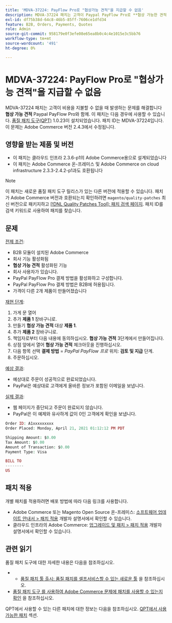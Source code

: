 ```yaml
---
title: 'MDVA-37224: PayFlow Pro로 "협상가능 견적"을 지급할 수 없음'
description: MDVA-37224 패치는 고객이 Paypal PayFlow Pro로 **협상 가능한 견적**을 결제할 수 없는 문제를 수정합니다. 이 패치는 [Quality Patches Tool (QPT)](https://devdocs.magento.com/guides/v2.4/comp-mgr/patching.html#mqp) 1.0.23이 설치된 경우 사용할 수 있습니다. 패치 ID는 MDVA-37224입니다. 이 문제는 Adobe Commerce 버전 2.4.3에서 수정됩니다.
exl-id: df75b38d-64c8-46b5-85ff-7606ce1dfd34
feature: B2B, Orders, Payments, Quotes
role: Admin
source-git-commit: 958179e0f3efe08e65ea8b0c4c4e1015e3c5bb76
workflow-type: tm+mt
source-wordcount: '491'
ht-degree: 0%

---
```


# MDVA-37224: PayFlow Pro로 &quot;협상가능 견적&quot;을 지급할 수 없음

MDVA-37224 패치는 고객이 비용을 지불할 수 없을 때 발생하는 문제를 해결합니다 **협상 가능 견적** Paypal PayFlow Pro와 함께. 이 패치는 다음 경우에 사용할 수 있습니다. [품질 패치 도구(QPT)](https://devdocs.magento.com/guides/v2.4/comp-mgr/patching.html#mqp) 1.0.23이 설치되었습니다. 패치 ID는 MDVA-37224입니다. 이 문제는 Adobe Commerce 버전 2.4.3에서 수정됩니다.

## 영향을 받는 제품 및 버전

* 이 패치는 클라우드 인프라 2.3.6-p1의 Adobe Commerce용으로 설계되었습니다
* 이 패치는 Adobe Commerce 온-프레미스 및 Adobe Commerce on cloud infrastructure 2.3.3-2.4.2-p1과도 호환됩니다

>[!NOTE]
>
>이 패치는 새로운 품질 패치 도구 릴리스가 있는 다른 버전에 적용할 수 있습니다. 패치가 Adobe Commerce 버전과 호환되는지 확인하려면 `magento/quality-patches` 최신 버전으로 패키지하고 [[!DNL Quality Patches Tool]: 패치 검색 페이지](https://devdocs.magento.com/quality-patches/tool.html#patch-grid). 패치 ID를 검색 키워드로 사용하여 패치를 찾습니다.

## 문제

<u>전제 조건</u>:

* B2B 모듈이 설치된 Adobe Commerce
* 회사 기능 활성화됨
* **협상 가능 견적** 활성화된 기능
* 회사 사용자가 있습니다.
* PayPal PayFlow Pro 결제 방법을 활성화하고 구성합니다.
* PayPal PayFlow Pro 결제 방법은 B2B에 허용됩니다.
* 가격이 다른 2개 제품이 만들어졌습니다

<u>재현 단계</u>:

1. 가게 문 열어
1. 추가 **제품 1** 장바구니로.
1. 만들기 **협상 가능 견적** 대상 **제품 1**.
1. 추가 **제품 2** 장바구니로.
1. 책임자로부터 다음 내용에 동의하십시오. **협상 가능 견적** 3단계에서 만들어집니다.
1. 상점 앞에서 열어 **협상 가능 견적** 체크아웃을 진행하십시오.
1. 다음 항목 선택 **결제 방법** = *PayPal PayFlow 프로* 위치: **검토 및 지급** 단계.
1. 주문하십시오.

<u>예상 결과</u>:

* 예상대로 주문이 성공적으로 완료되었습니다.
* PayPal은 예상대로 고객에게 올바른 정보가 포함된 이메일을 보냅니다.

<u>실제 결과</u>:

* 웹 페이지가 중단되고 주문이 완료되지 않습니다.
* PayPal은 이 예제와 유사하게 값이 0인 고객에게 확인을 보냅니다.

```php
Order ID: A1xxxxxxxxx
Order Placed: Monday, April 21, 2021 01:12:12 PM PDT

Shipping Amount: $0.00
Tax Amount: $0.00
Amount of Transaction: $0.00
Payment Type: Visa

BILL TO
--------
US
```


## 패치 적용

개별 패치를 적용하려면 배포 방법에 따라 다음 링크를 사용합니다.

* Adobe Commerce 또는 Magento Open Source 온-프레미스: [소프트웨어 업데이트 안내서 > 패치 적용](https://devdocs.magento.com/guides/v2.4/comp-mgr/patching/mqp.html) 개발자 설명서에서 확인할 수 있습니다.
* 클라우드 인프라의 Adobe Commerce: [업그레이드 및 패치 > 패치 적용](https://devdocs.magento.com/cloud/project/project-patch.html) 개발자 설명서에서 확인할 수 있습니다.

## 관련 읽기

품질 패치 도구에 대한 자세한 내용은 다음을 참조하십시오.

* 
   * [품질 패치 툴 출시: 품질 패치를 셀프서비스할 수 있는 새로운 툴](/help/announcements/adobe-commerce-announcements/magento-quality-patches-released-new-tool-to-self-serve-quality-patches.md) 을 참조하십시오.
* [품질 패치 도구 를 사용하여 Adobe Commerce 문제에 패치를 사용할 수 있는지 확인](/help/support-tools/patches-available-in-qpt-tool/check-patch-for-magento-issue-with-magento-quality-patches.md) 을 참조하십시오.

QPT에서 사용할 수 있는 다른 패치에 대한 정보는 다음을 참조하십시오. [QPT에서 사용 가능한 패치](https://support.magento.com/hc/en-us/sections/360010506631-Patches-available-in-MQP-tool-) 섹션.
